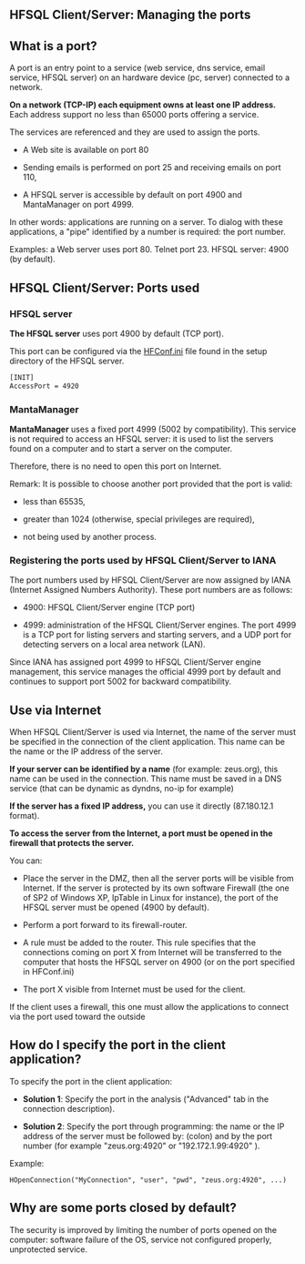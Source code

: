 
## HFSQL Client/Server: Managing the ports
			



<a name="NOTE1"></a>
<a name="NOTE1_1"></a>


## What is a port?
<a name="what_port_ELTTEXTE000162"></a>
A port is an entry point to a service (web service, dns service, email service, HFSQL server) on an hardware device (pc, server) connected to a network.

**On a network (TCP-IP) each equipment owns at least one IP address.** Each address support no less than 65000 ports offering a service.

The services are referenced and they are used to assign the ports.

- A Web site is available on port 80

- Sending emails is performed on port 25 and receiving emails on port 110, 

- A HFSQL server is accessible by default on port 4900 and MantaManager on port 4999.




In other words: applications are running on a server. To dialog with these applications, a "pipe" identified by a number is required: the port number.

Examples: a Web server uses port 80. Telnet port 23. HFSQL server: 4900 (by default). 



<a name="NOTE2"></a>
<a name="NOTE2_1"></a>


## HFSQL Client/Server: Ports used
<a name="hfsql_clientserver_ports_used_ELTTEXTE000192"></a>


### HFSQL server
<a name="hfsql_server_ELTPARAGRAPHE000032"></a>

**The HFSQL server** uses port 4900 by default (TCP port).

This port can be configured via the [HFConf.ini](../WDLang4/3044345.md) file found in the setup directory of the HFSQL server.


```txt
[INIT]
AccessPort = 4920
```

<a name="NOTE2_2"></a>


### MantaManager
<a name="mantamanager_ELTPARAGRAPHE000046"></a>

**MantaManager** uses a fixed port 4999 (5002 by compatibility). This service is not required to access an HFSQL server: it is used to list the servers found on a computer and to start a server on the computer.

Therefore, there is no need to open this port on Internet.

Remark: It is possible to choose another port provided that the port is valid:

- less than 65535, 

- greater than 1024 (otherwise, special privileges are required),

- not being used by another process.



<a name="NOTE2_3"></a>


### Registering the ports used by HFSQL Client/Server to IANA
<a name="registering_the_ports_used_hfsql_clientserver_iana_ELTPARAGRAPHE000061"></a>

The port numbers used by HFSQL Client/Server are now assigned by IANA (Internet Assigned Numbers Authority).
These port numbers are as follows: 


- 4900: HFSQL Client/Server engine (TCP port)

- 4999: administration of the HFSQL Client/Server engines. The port 4999 is a TCP port for listing servers and starting servers, and a UDP port for detecting servers on a local area network (LAN).




  
Since IANA has assigned port 4999 to HFSQL Client/Server engine management, this service manages the official 4999 port by default and continues to support port 5002 for backward compatibility.

<a name="NOTE3"></a>
<a name="NOTE3_1"></a>


## Use via Internet
<a name="use_via_internet_ELTTEXTE000228"></a>
When HFSQL Client/Server is used via Internet, the name of the server must be specified in the connection of the client application. This name can be the name or the IP address of the server.

**If your server can be identified by a name** (for example: zeus.org), this name can be used in the connection. This name must be saved in a DNS service (that can be dynamic as dyndns, no-ip for example)

**If the server has a fixed IP address,** you can use it directly (87.180.12.1 format).

**To access the server from the Internet, a port must be opened in the firewall that protects the server.**

You can:

- Place the server in the DMZ, then all the server ports will be visible from Internet. If the server is protected by its own software Firewall (the one of SP2 of Windows XP, IpTable in Linux for instance), the port of the HFSQL server must be opened (4900 by default).

- Perform a port forward to its firewall-router.

- A rule must be added to the router. This rule specifies that the connections coming on port X from Internet will be transferred to the computer that hosts the HFSQL server on 4900 (or on the port specified in HFConf.ini)

- The port X visible from Internet must be used for the client.




If the client uses a firewall, this one must allow the applications to connect via the port used toward the outside

<a name="NOTE4"></a>
<a name="NOTE4_1"></a>


## How do I specify the port in the client application?
<a name="how_specify_the_port_the_client_application_ELTTEXTE000252"></a>
To specify the port in the client application:

- **Solution 1**: Specify the port in the analysis ("Advanced" tab in the connection description).

- **Solution 2**: Specify the port through programming: the name or the IP address of the server must be followed by: (colon) and by the port number (for example "zeus.org:4920" or "192.172.1.99:4920" ).




Example: 


```wl
HOpenConnection("MyConnection", "user", "pwd", "zeus.org:4920", ...)
```


<a name="NOTE5"></a>
<a name="NOTE5_1"></a>


## Why are some ports closed by default?
<a name="why_are_some_ports_closed_default_ELTTEXTE000276"></a>
The security is improved by limiting the number of ports opened on the computer: software failure of the OS, service not configured properly, unprotected service.


